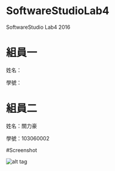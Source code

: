 ﻿# SoftwareStudioLab4
SoftwareStudio Lab4 2016

# 組員一

姓名：

學號：

# 組員二

姓名：關力豪

學號：103060002

#Screenshot

![alt tag](/csc.png)